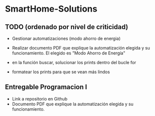 # SmartHome-Solutions

## TODO (ordenado por nivel de criticidad)
- Gestionar automatizaciones (modo ahorro de energia)
- Realizar documento PDF que explique la automatización elegida y su funcionamiento. El elegido es "Modo Ahorro de Energía"

- en la función buscar, solucionar los prints dentro del bucle for
- formatear los prints para que se vean más lindos


## Entregable Programacion I
- Link a repositorio en Github
- Documento PDF que explique la automatización elegida y su funcionamiento.
